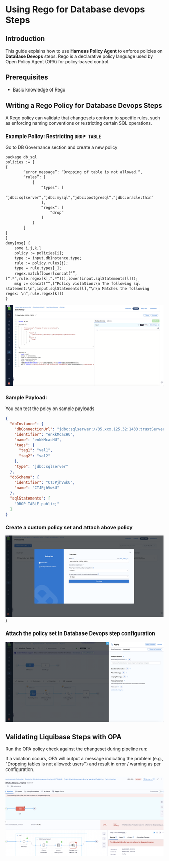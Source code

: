 # Using Rego for Database devops Steps

## Introduction
This guide explains how to use **Harness Policy Agent** to enforce policies on **DataBase Devops** steps. Rego is a declarative policy language used by Open Policy Agent (OPA) for policy-based control.

## Prerequisites
- Basic knowledge of Rego

## Writing a Rego Policy for Database Devops Steps
A Rego policy can validate that changesets conform to specific rules, such as enforcing naming conventions or restricting certain SQL operations.

### Example Policy: Restricting  `DROP TABLE`
Go to DB Governance section and create a new policy

```rego
package db_sql
policies := [
{
        “error_message”: “Dropping of table is not allowed.“,
        “rules”: [
            {
                “types”: [
                    “jdbc:sqlserver”,“jdbc:mysql”,“jdbc:postgresql”,“jdbc:oracle:thin”
                ],
                “regex”: [
                    “drop”
                ]
            }
        ]
}
]
deny[msg] {
    some i,j,k,l
    policy := policies[i];
    type := input.dbInstance.type;
    rule := policy.rules[j];
    type = rule.types[_];
    regex.match(lower(concat(“”,[“.*“,rule.regex[k],“.*“])),lower(input.sqlStatements[l]));
    msg := concat(“”,[“Policy violation:\n The following sql statement:\n”,input.sqlStatements[l],“\n\n Matches the following regex: \n”,rule.regex[k]])
}
```

![Rego Policy Flow](static/db-governance-policy-create.png)


### Sample Payload:

You can test the polcy on sample payloads

```json
{
  "dbInstance": {
    "dbConnectionUrl": "jdbc:sqlserver://35.xxx.125.32:1433;trustServerCertificate=true;databaseName=db_oajzu",
    "identifier": "enkkMcacHU",
    "name": "enkkMcacHU",
    "tags": {
      "tag1": "val1",
      "tag2": "val2"
    },
    "type": "jdbc:sqlserver"
  },
  "dbSchema": {
    "identifier": "CTJPjhVwkU",
    "name": "CTJPjhVwkU"
  },
  "sqlStatements": [
    "DROP TABLE public;"
  ]
}
```

### Create a custom policy set and attach above policy

![Rego Policy Flow](static/db-governance-custom-policy-set.png))

### Attach the policy set in Database Devops step configuration

![Add evaluation](static/db-governance-add-evaluation.png)

## Validating Liquibase Steps with OPA
Run the OPA policy check against the changeset during pipeline run:


If a violation occurs, OPA will output a message indicating the problem (e.g., "Dropping tables is not allowed: users") and result in error / warning as per configuration.

![failed pipeline](static/database-devops-failed-policy.png)

